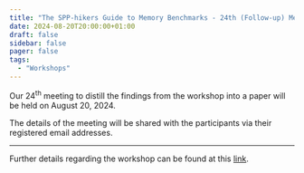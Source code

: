 ```yaml
---
title: "The SPP-hikers Guide to Memory Benchmarks - 24th (Follow-up) Meeting"
date: 2024-08-20T20:00:00+01:00
draft: false
sidebar: false
pager: false
tags:
  - "Workshops"
---
```


Our 24<sup>th</sup> meeting to distill the findings from the workshop into a paper will be held on August 20, 2024.

The details of the meeting will be shared with the participants via their registered email addresses.

---

Further details regarding the workshop can be found at this [link](/posts/mini-workshop_2023).
